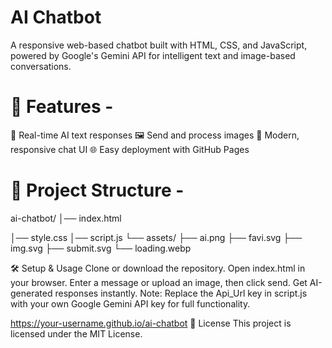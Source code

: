 # AI Chatbot
A responsive web-based chatbot built with HTML, CSS, and JavaScript, powered by Google's Gemini API for intelligent text and image-based conversations.

# 🚀 Features -
💬 Real-time AI text responses
🖼 Send and process images
🎨 Modern, responsive chat UI
🌐 Easy deployment with GitHub Pages

# 📂 Project Structure -
ai-chatbot/
│── index.html

│── style.css
│── script.js
└── assets/
    ├── ai.png
    ├── favi.svg
    ├── img.svg
    ├── submit.svg
    └── loading.webp
    
🛠 Setup & Usage
Clone or download the repository.
Open index.html in your browser.
Enter a message or upload an image, then click send.
Get AI-generated responses instantly.
Note: Replace the Api_Url key in script.js with your own Google Gemini API key for full functionality.

https://your-username.github.io/ai-chatbot
📜 License
This project is licensed under the MIT License.
